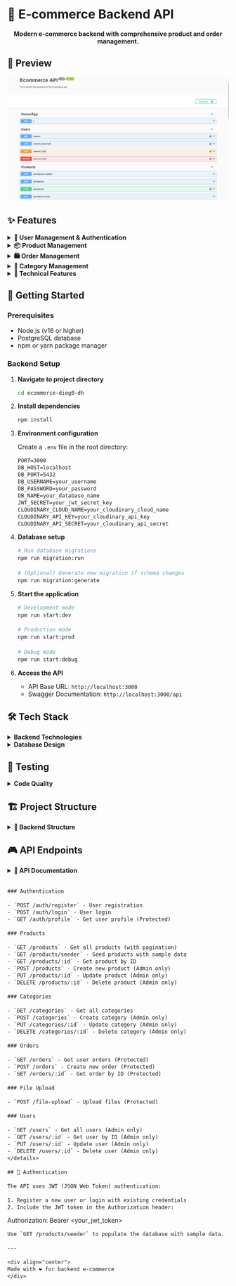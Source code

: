 # 🛒 E-commerce Backend API

<div align="center">
  <p>
    <strong>Modern e-commerce backend with comprehensive product and order management.</strong>
  </p>
</div>

## 📸 Preview

<div align="center">
  <img src="./ecommerce-dieg0-dh/assets/4.png" alt="E-commerce Backend Preview" width="800">
</div>

## ✨ Features

<details>
  <summary><strong>👤 User Management & Authentication</strong></summary>

- Secure user registration and login with JWT authentication
- Password encryption using bcrypt
- Role-based access control (Admin/User roles)
- User profile management
- Protected routes with guards and decorators
</details>

<details>
  <summary><strong>📦 Product Management</strong></summary>

- Complete CRUD operations for products
- Product categorization system
- Product pagination and filtering
- Stock management
- Product seeding with sample data
</details>

<details>
  <summary><strong>🛍️ Order Management</strong></summary>

- Order status management
- Integration with product inventory
</details>

<details>
  <summary><strong>📂 Category Management</strong></summary>

- Category creation and management
- Product-category relationships
- Category-based product filtering
</details>

<details>
  <summary><strong>🔧 Technical Features</strong></summary>

- Full TypeScript implementation with NestJS framework
- TypeORM with PostgreSQL database
- RESTful API architecture
- Swagger API documentation
- File upload with Multer
- Environment-based configuration
- ESLint code quality enforcement
- Input validation with class-validator
</details>

## 🚀 Getting Started

### Prerequisites

- Node.js (v16 or higher)
- PostgreSQL database
- npm or yarn package manager

### Backend Setup

1. **Navigate to project directory**

   ```bash
   cd ecommerce-dieg0-dh
   ```

2. **Install dependencies**

   ```bash
   npm install
   ```

3. **Environment configuration**

   Create a `.env` file in the root directory:

   ```env
   PORT=3000
   DB_HOST=localhost
   DB_PORT=5432
   DB_USERNAME=your_username
   DB_PASSWORD=your_password
   DB_NAME=your_database_name
   JWT_SECRET=your_jwt_secret_key
   CLOUDINARY_CLOUD_NAME=your_cloudinary_cloud_name
   CLOUDINARY_API_KEY=your_cloudinary_api_key
   CLOUDINARY_API_SECRET=your_cloudinary_api_secret
   ```

4. **Database setup**

   ```bash
   # Run database migrations
   npm run migration:run

   # (Optional) Generate new migration if schema changes
   npm run migration:generate
   ```

5. **Start the application**

   ```bash
   # Development mode
   npm run start:dev

   # Production mode
   npm run start:prod

   # Debug mode
   npm run start:debug
   ```

6. **Access the API**

   - API Base URL: `http://localhost:3000`
   - Swagger Documentation: `http://localhost:3000/api`

## 🛠️ Tech Stack

<details>
  <summary><strong>Backend Technologies</strong></summary>

- **NestJS** - Progressive Node.js framework
- **TypeScript** - Type-safe JavaScript
- **TypeORM** - Object-relational mapping
- **PostgreSQL** - Relational database
- **JWT** - JSON Web Token authentication
- **bcrypt** - Password hashing
- **Swagger** - API documentation
- **Multer** - File upload handling
- **Cloudinary** - Image storage and optimization
- **class-validator** - Input validation
- **ESLint** - Code quality and linting
- **Prettier** - Code formatting
</details>

<details>
  <summary><strong>Database Design</strong></summary>

- **Users** - User accounts and authentication
- **Products** - Product catalog with images and categories
- **Categories** - Product categorization system
- **Orders** - Order management and tracking
- **Credentials** - Secure authentication data
- **File Uploads** - Image and file storage
</details>

## 🧪 Testing

<details>
  <summary><strong>Code Quality</strong></summary>

The project implements comprehensive code quality measures:

- ESLint configuration with TypeScript support
- Prettier code formatting
- TypeScript strict type checking
- Error handling and HTTP status codes
- Database transaction management
</details>

## 🏗️ Project Structure

<details>
  <summary><strong>📁 Backend Structure</strong></summary>

```text
ecommerce-dieg0-dh/
├── 📁 src/
│   ├── 📁 auth/
│   │   ├── auth.controller.ts     # Authentication endpoints
│   │   ├── auth.service.ts        # Authentication logic
│   │   ├── auth.module.ts         # Auth module configuration
│   │   └── guards/                # JWT and role guards
│   ├── 📁 categories/
│   │   ├── categories.controller.ts
│   │   ├── categories.service.ts
│   │   ├── categories.module.ts
│   │   ├── dto/                   # Category DTOs
│   │   └── entities/              # Category entities
│   ├── 📁 config/
│   │   ├── typeorm.ts            # Database configuration
│   │   └── ...                   # Other config files
│   ├── 📁 decorators/
│   │   └── roles.decorator.ts    # Role-based access decorator
│   ├── 📁 file-upload/
│   │   ├── file-upload.controller.ts
│   │   ├── file-upload.service.ts
│   │   ├── file-upload.module.ts
│   │   └── file-upload.repository.ts
│   ├── 📁 helpers/
│   │   └── ...                   # Utility functions
│   ├── 📁 middlewares/
│   │   └── ...                   # Custom middlewares
│   ├── 📁 orders/
│   │   ├── orders.controller.ts
│   │   ├── orders.service.ts
│   │   ├── orders.module.ts
│   │   ├── dto/                  # Order DTOs
│   │   └── entities/             # Order entities
│   ├── 📁 products/
│   │   ├── products.controller.ts
│   │   ├── products.service.ts
│   │   ├── products.module.ts
│   │   ├── products.repository.ts
│   │   ├── dto/                  # Product DTOs
│   │   └── entities/             # Product entities
│   ├── 📁 users/
│   │   ├── users.controller.ts
│   │   ├── users.service.ts
│   │   ├── users.module.ts
│   │   ├── users.repository.ts
│   │   ├── dto/                  # User DTOs
│   │   └── entities/             # User entities
│   ├── 📄 data.json              # Sample product data
│   ├── 📄 roles.enum.ts          # User role definitions
│   ├── app.controller.ts
│   ├── app.module.ts
│   ├── app.service.ts
│   └── main.ts                   # Application entry point
├── 📁 test/                      # Test files
├── 📄 package.json
├── 📄 tsconfig.json
├── 📄 nest-cli.json
├── 📄 .env                      # Environment variables
└── 📄 README.md
```

</details>

## 🎮 API Endpoints

<details>
  <summary><strong>📱 API Documentation</strong></summary>

### Authentication

- `POST /auth/register` - User registration
- `POST /auth/login` - User login
- `GET /auth/profile` - Get user profile (Protected)

### Products

- `GET /products` - Get all products (with pagination)
- `GET /products/seeder` - Seed products with sample data
- `GET /products/:id` - Get product by ID
- `POST /products` - Create new product (Admin only)
- `PUT /products/:id` - Update product (Admin only)
- `DELETE /products/:id` - Delete product (Admin only)

### Categories

- `GET /categories` - Get all categories
- `POST /categories` - Create category (Admin only)
- `PUT /categories/:id` - Update category (Admin only)
- `DELETE /categories/:id` - Delete category (Admin only)

### Orders

- `GET /orders` - Get user orders (Protected)
- `POST /orders` - Create new order (Protected)
- `GET /orders/:id` - Get order by ID (Protected)

### File Upload

- `POST /file-upload` - Upload files (Protected)

### Users

- `GET /users` - Get all users (Admin only)
- `GET /users/:id` - Get user by ID (Admin only)
- `PUT /users/:id` - Update user (Admin only)
- `DELETE /users/:id` - Delete user (Admin only)
</details>

```

### Authentication

- `POST /auth/register` - User registration
- `POST /auth/login` - User login
- `GET /auth/profile` - Get user profile (Protected)

### Products

- `GET /products` - Get all products (with pagination)
- `GET /products/seeder` - Seed products with sample data
- `GET /products/:id` - Get product by ID
- `POST /products` - Create new product (Admin only)
- `PUT /products/:id` - Update product (Admin only)
- `DELETE /products/:id` - Delete product (Admin only)

### Categories

- `GET /categories` - Get all categories
- `POST /categories` - Create category (Admin only)
- `PUT /categories/:id` - Update category (Admin only)
- `DELETE /categories/:id` - Delete category (Admin only)

### Orders

- `GET /orders` - Get user orders (Protected)
- `POST /orders` - Create new order (Protected)
- `GET /orders/:id` - Get order by ID (Protected)

### File Upload

- `POST /file-upload` - Upload files (Protected)

### Users

- `GET /users` - Get all users (Admin only)
- `GET /users/:id` - Get user by ID (Admin only)
- `PUT /users/:id` - Update user (Admin only)
- `DELETE /users/:id` - Delete user (Admin only)
</details>

## 🔐 Authentication

The API uses JWT (JSON Web Token) authentication:

1. Register a new user or login with existing credentials
2. Include the JWT token in the Authorization header:
```

Authorization: Bearer <your_jwt_token>

```
Use `GET /products/seeder` to populate the database with sample data.

---

<div align="center">
Made with ❤️ for backend e-commerce
</div>
```
